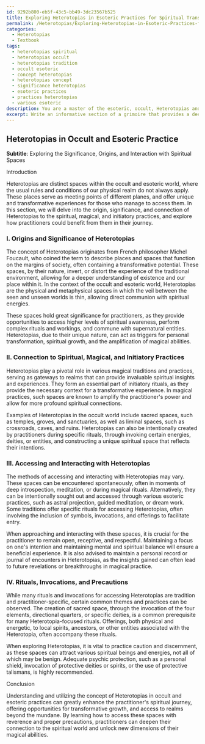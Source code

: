 ```yaml
---
id: 9292b800-eb5f-43c5-bb49-3dc23567b525
title: Exploring Heterotopias in Esoteric Practices for Spiritual Transformation
permalink: /Heterotopias/Exploring-Heterotopias-in-Esoteric-Practices-for-Spiritual-Transformation/
categories:
  - Heterotopias
  - Textbook
tags:
  - heterotopias spiritual
  - heterotopias occult
  - heterotopias tradition
  - occult esoteric
  - concept heterotopias
  - heterotopias concept
  - significance heterotopias
  - esoteric practices
  - practices heterotopias
  - various esoteric
description: You are a master of the esoteric, occult, Heterotopias and education, you have written many textbooks on the subject in ways that provide students with rich and deep understanding of the subject. You are being asked to write textbook-like sections on a topic and you do it with full context, explainability, and reliability in accuracy to the true facts of the topic at hand, in a textbook style that a student would easily be able to learn from, in a rich, engaging, and contextual way. Always include relevant context (such as formulas and history), related concepts, and in a way that someone can gain deep insights from.
excerpt: Write an informative section of a grimoire that provides a deep and comprehensive understanding of the concept of Heterotopias in the occult and esoteric world. Describe its origin, significance, and connection to the spiritual, magical, and initiatory practices. Explain how practitioners could benefit from studying Heterotopias in their journey and the various methods to access and interact with these spaces. Include any relevant rituals, invocations, or precautions that initiates should be aware of while exploring Heterotopias.
---
```


## Heterotopias in Occult and Esoteric Practice

**Subtitle**: Exploring the Significance, Origins, and Interaction with Spiritual Spaces

Introduction

Heterotopias are distinct spaces within the occult and esoteric world, where the usual rules and conditions of our physical realm do not always apply. These places serve as meeting points of different planes, and offer unique and transformative experiences for those who manage to access them. In this section, we will delve into the origin, significance, and connection of Heterotopias to the spiritual, magical, and initiatory practices, and explore how practitioners could benefit from them in their journey.

### I. Origins and Significance of Heterotopias

The concept of Heterotopias originates from French philosopher Michel Foucault, who coined the term to describe places and spaces that function on the margins of society, often containing a transformative potential. These spaces, by their nature, invert, or distort the experience of the traditional environment, allowing for a deeper understanding of existence and our place within it. In the context of the occult and esoteric world, Heterotopias are the physical and metaphysical spaces in which the veil between the seen and unseen worlds is thin, allowing direct communion with spiritual energies.

These spaces hold great significance for practitioners, as they provide opportunities to access higher levels of spiritual awareness, perform complex rituals and workings, and commune with supernatural entities. Heterotopias, due to their unique nature, can act as triggers for personal transformation, spiritual growth, and the amplification of magical abilities.

### II. Connection to Spiritual, Magical, and Initiatory Practices

Heterotopias play a pivotal role in various magical traditions and practices, serving as gateways to realms that can provide invaluable spiritual insights and experiences. They form an essential part of initiatory rituals, as they provide the necessary context for a transformative experience. In magical practices, such spaces are known to amplify the practitioner's power and allow for more profound spiritual connections.

Examples of Heterotopias in the occult world include sacred spaces, such as temples, groves, and sanctuaries, as well as liminal spaces, such as crossroads, caves, and ruins. Heterotopias can also be intentionally created by practitioners during specific rituals, through invoking certain energies, deities, or entities, and constructing a unique spiritual space that reflects their intentions.

### III. Accessing and Interacting with Heterotopias

The methods of accessing and interacting with Heterotopias may vary. These spaces can be encountered spontaneously, often in moments of deep introspection, meditation, or during magical rituals. Alternatively, they can be intentionally sought out and accessed through various esoteric practices, such as astral projection, guided meditation, or dream work. Some traditions offer specific rituals for accessing Heterotopias, often involving the inclusion of symbols, invocations, and offerings to facilitate entry.

When approaching and interacting with these spaces, it is crucial for the practitioner to remain open, receptive, and respectful. Maintaining a focus on one's intention and maintaining mental and spiritual balance will ensure a beneficial experience. It is also advised to maintain a personal record or journal of encounters in Heterotopias, as the insights gained can often lead to future revelations or breakthroughs in magical practice.

### IV. Rituals, Invocations, and Precautions

While many rituals and invocations for accessing Heterotopias are tradition and practitioner-specific, certain common themes and practices can be observed. The creation of sacred space, through the invocation of the four elements, directional quarters, or specific deities, is a common prerequisite for many Heterotopia-focused rituals. Offerings, both physical and energetic, to local spirits, ancestors, or other entities associated with the Heterotopia, often accompany these rituals.

When exploring Heterotopias, it is vital to practice caution and discernment, as these spaces can attract various spiritual beings and energies, not all of which may be benign. Adequate psychic protection, such as a personal shield, invocation of protective deities or spirits, or the use of protective talismans, is highly recommended.

Conclusion

Understanding and utilizing the concept of Heterotopias in occult and esoteric practices can greatly enhance the practitioner's spiritual journey, offering opportunities for transformative growth, and access to realms beyond the mundane. By learning how to access these spaces with reverence and proper precautions, practitioners can deepen their connection to the spiritual world and unlock new dimensions of their magical abilities.
